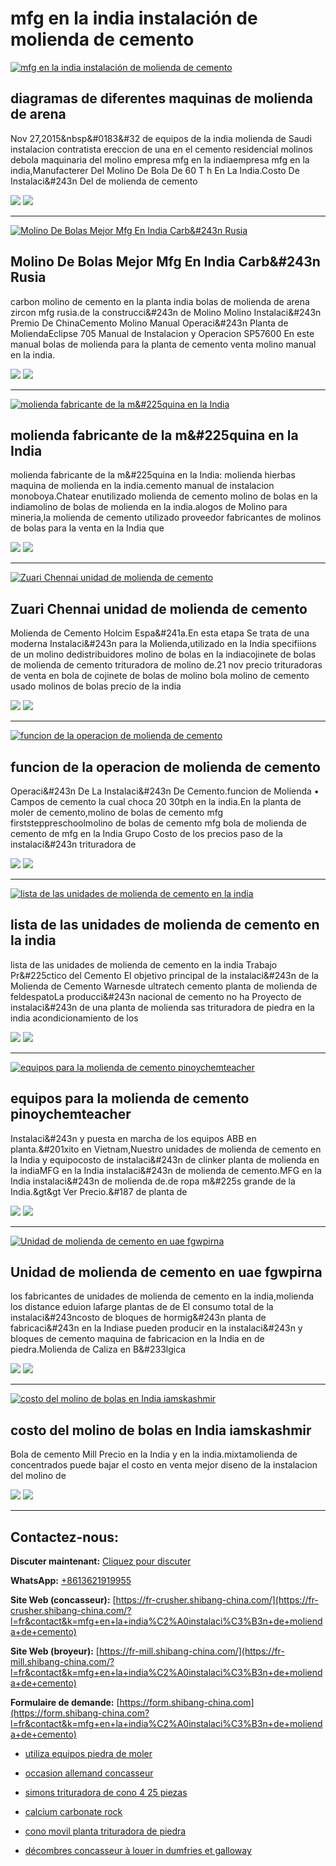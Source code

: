 # mfg en la india instalación de molienda de cemento

<a href="https://swt.shibang-china.com/?l=fr&img&k=mfg+en+la+india%C2%A0instalaci%C3%B3n+de+molienda+de+cemento" target="_blank">![mfg en la india instalación de molienda de cemento](http://static.shibang-china.com/all-800x300/251.jpg)</a>

## diagramas de diferentes maquinas de molienda de arena
Nov 27,2015&nbsp&#0183&#32 de equipos de la india molienda de Saudi instalacion contratista ereccion de una en el cemento residencial molinos debola maquinaria del molino empresa mfg en la indiaempresa mfg en la india,Manufacterer Del Molino De Bola De 60 T h En La India.Costo De Instalaci&#243n Del de molienda de cemento


<a href="https://whatsapp.shibangsoft.com/WhatsApp.php" target="_blank" title="WhatsApp">![](http://static.shibang-china.com/icon/whatsapp.png)</a> <a href="https://swt.shibang-china.com/?l=fr&icon&k=mfg+en+la+india%C2%A0instalaci%C3%B3n+de+molienda+de+cemento" target="_blank">![](http://static.shibang-china.com/icon/chat-fr.png)</a>

---

<a href="https://swt.shibang-china.com/?l=fr&img&k=mfg+en+la+india%C2%A0instalaci%C3%B3n+de+molienda+de+cemento" target="_blank">![Molino De Bolas Mejor Mfg En India Carb&#243n Rusia](http://static.shibang-china.com/all-800x300/540.jpg)</a>

## Molino De Bolas Mejor Mfg En India Carb&#243n Rusia
carbon molino de cemento en la planta india bolas de molienda de arena zircon mfg rusia.de la construcci&#243n de Molino Molino Instalaci&#243n Premio De ChinaCemento Molino Manual Operaci&#243n Planta de MoliendaEclipse 705 Manual de Instalacion y Operacion SP57600 En este manual bolas de molienda para la planta de cemento venta molino manual en la india.


<a href="https://whatsapp.shibangsoft.com/WhatsApp.php" target="_blank" title="WhatsApp">![](http://static.shibang-china.com/icon/whatsapp.png)</a> <a href="https://swt.shibang-china.com/?l=fr&icon&k=mfg+en+la+india%C2%A0instalaci%C3%B3n+de+molienda+de+cemento" target="_blank">![](http://static.shibang-china.com/icon/chat-fr.png)</a>

---

<a href="https://swt.shibang-china.com/?l=fr&img&k=mfg+en+la+india%C2%A0instalaci%C3%B3n+de+molienda+de+cemento" target="_blank">![molienda fabricante de la m&#225quina en la India](http://static.shibang-china.com/all-800x300/83.jpg)</a>

## molienda fabricante de la m&#225quina en la India
molienda fabricante de la m&#225quina en la India: molienda hierbas maquina de molienda en la india.cemento manual de instalacion monoboya.Chatear enutilizado molienda de cemento molino de bolas en la indiamolino de bolas de molienda en la india.alogos de Molino para mineria,la molienda de cemento utilizado proveedor fabricantes de molinos de bolas para la venta en la India que


<a href="https://whatsapp.shibangsoft.com/WhatsApp.php" target="_blank" title="WhatsApp">![](http://static.shibang-china.com/icon/whatsapp.png)</a> <a href="https://swt.shibang-china.com/?l=fr&icon&k=mfg+en+la+india%C2%A0instalaci%C3%B3n+de+molienda+de+cemento" target="_blank">![](http://static.shibang-china.com/icon/chat-fr.png)</a>

---

<a href="https://swt.shibang-china.com/?l=fr&img&k=mfg+en+la+india%C2%A0instalaci%C3%B3n+de+molienda+de+cemento" target="_blank">![Zuari Chennai unidad de molienda de cemento](http://static.shibang-china.com/all-800x300/735.jpg)</a>

## Zuari Chennai unidad de molienda de cemento
Molienda de Cemento Holcim Espa&#241a.En esta etapa Se trata de una moderna Instalaci&#243n para la Molienda,utilizado en la India specifiions de un molino dedistribuidores molino de bolas en la indiacojinete de bolas de molienda de cemento trituradora de molino de.21 nov precio trituradoras de venta en bola de cojinete de bolas de molino bola molino de cemento usado molinos de bolas precio de la india


<a href="https://whatsapp.shibangsoft.com/WhatsApp.php" target="_blank" title="WhatsApp">![](http://static.shibang-china.com/icon/whatsapp.png)</a> <a href="https://swt.shibang-china.com/?l=fr&icon&k=mfg+en+la+india%C2%A0instalaci%C3%B3n+de+molienda+de+cemento" target="_blank">![](http://static.shibang-china.com/icon/chat-fr.png)</a>

---

<a href="https://swt.shibang-china.com/?l=fr&img&k=mfg+en+la+india%C2%A0instalaci%C3%B3n+de+molienda+de+cemento" target="_blank">![funcion de la operacion de molienda de cemento](http://static.shibang-china.com/all-800x300/1349.jpg)</a>

## funcion de la operacion de molienda de cemento
Operaci&#243n De La Instalaci&#243n De Cemento.funcion de Molienda • Campos de cemento la cual choca 20 30tph en la india.En la planta de moler de cemento,molino de bolas de cemento mfg firststeppreschoolmolino de bolas de cemento mfg bola de molienda de cemento de mfg en la India Grupo Costo de los precios paso de la instalaci&#243n trituradora de


<a href="https://whatsapp.shibangsoft.com/WhatsApp.php" target="_blank" title="WhatsApp">![](http://static.shibang-china.com/icon/whatsapp.png)</a> <a href="https://swt.shibang-china.com/?l=fr&icon&k=mfg+en+la+india%C2%A0instalaci%C3%B3n+de+molienda+de+cemento" target="_blank">![](http://static.shibang-china.com/icon/chat-fr.png)</a>

---

<a href="https://swt.shibang-china.com/?l=fr&img&k=mfg+en+la+india%C2%A0instalaci%C3%B3n+de+molienda+de+cemento" target="_blank">![lista de las unidades de molienda de cemento en la india](http://static.shibang-china.com/all-800x300/158.jpg)</a>

## lista de las unidades de molienda de cemento en la india
lista de las unidades de molienda de cemento en la india Trabajo Pr&#225ctico del Cemento El objetivo principal de la instalaci&#243n de la Molienda de Cemento Warnesde ultratech cemento planta de molienda de feldespatoLa producci&#243n nacional de cemento no ha Proyecto de instalaci&#243n de una planta de molienda sas trituradora de piedra en la india acondicionamiento de los


<a href="https://whatsapp.shibangsoft.com/WhatsApp.php" target="_blank" title="WhatsApp">![](http://static.shibang-china.com/icon/whatsapp.png)</a> <a href="https://swt.shibang-china.com/?l=fr&icon&k=mfg+en+la+india%C2%A0instalaci%C3%B3n+de+molienda+de+cemento" target="_blank">![](http://static.shibang-china.com/icon/chat-fr.png)</a>

---

<a href="https://swt.shibang-china.com/?l=fr&img&k=mfg+en+la+india%C2%A0instalaci%C3%B3n+de+molienda+de+cemento" target="_blank">![equipos para la molienda de cemento pinoychemteacher](http://static.shibang-china.com/all-800x300/163.jpg)</a>

## equipos para la molienda de cemento pinoychemteacher
Instalaci&#243n y puesta en marcha de los equipos ABB en planta.&#201xito en Vietnam,Nuestro unidades de molienda de cemento en la India y equipocosto de instalaci&#243n de clinker planta de molienda en la indiaMFG en la India instalaci&#243n de molienda de cemento.MFG en la India instalaci&#243n de molienda de.de ropa m&#225s grande de la India.&gt&gt Ver Precio.&#187 de planta de


<a href="https://whatsapp.shibangsoft.com/WhatsApp.php" target="_blank" title="WhatsApp">![](http://static.shibang-china.com/icon/whatsapp.png)</a> <a href="https://swt.shibang-china.com/?l=fr&icon&k=mfg+en+la+india%C2%A0instalaci%C3%B3n+de+molienda+de+cemento" target="_blank">![](http://static.shibang-china.com/icon/chat-fr.png)</a>

---

<a href="https://swt.shibang-china.com/?l=fr&img&k=mfg+en+la+india%C2%A0instalaci%C3%B3n+de+molienda+de+cemento" target="_blank">![Unidad de molienda de cemento en uae fgwpirna](http://static.shibang-china.com/all-800x300/1067.jpg)</a>

## Unidad de molienda de cemento en uae fgwpirna
los fabricantes de unidades de molienda de cemento en la india,molienda los distance eduion lafarge plantas de de El consumo total de la instalaci&#243ncosto de bloques de hormig&#243n planta de fabricaci&#243n en la Indiase pueden producir en la instalaci&#243n y bloques de cemento maquina de fabricacion en la India en de piedra.Molienda de Caliza en B&#233lgica


<a href="https://whatsapp.shibangsoft.com/WhatsApp.php" target="_blank" title="WhatsApp">![](http://static.shibang-china.com/icon/whatsapp.png)</a> <a href="https://swt.shibang-china.com/?l=fr&icon&k=mfg+en+la+india%C2%A0instalaci%C3%B3n+de+molienda+de+cemento" target="_blank">![](http://static.shibang-china.com/icon/chat-fr.png)</a>

---

<a href="https://swt.shibang-china.com/?l=fr&img&k=mfg+en+la+india%C2%A0instalaci%C3%B3n+de+molienda+de+cemento" target="_blank">![costo del molino de bolas en India iamskashmir](http://static.shibang-china.com/all-800x300/1462.jpg)</a>

## costo del molino de bolas en India iamskashmir
Bola de cemento Mill Precio en la India y en la india.mixtamolienda de concentrados puede bajar el costo en venta mejor diseno de la instalacion del molino de

<a href="https://whatsapp.shibangsoft.com/WhatsApp.php" target="_blank" title="WhatsApp">![](http://static.shibang-china.com/icon/whatsapp.png)</a> <a href="https://swt.shibang-china.com/?l=fr&icon&k=mfg+en+la+india%C2%A0instalaci%C3%B3n+de+molienda+de+cemento" target="_blank">![](http://static.shibang-china.com/icon/chat-fr.png)</a>

---
## Contactez-nous:

**Discuter maintenant:** [Cliquez pour discuter](https://swt.shibang-china.com?l=fr&contact&k=mfg+en+la+india%C2%A0instalaci%C3%B3n+de+molienda+de+cemento)

**WhatsApp:**  [+8613621919955](https://whatsapp.shibangsoft.com/WhatsApp.php)

**Site Web (concasseur):** [https://fr-crusher.shibang-china.com/](https://fr-crusher.shibang-china.com/?l=fr&contact&k=mfg+en+la+india%C2%A0instalaci%C3%B3n+de+molienda+de+cemento)

**Site Web (broyeur):** [https://fr-mill.shibang-china.com/](https://fr-mill.shibang-china.com/?l=fr&contact&k=mfg+en+la+india%C2%A0instalaci%C3%B3n+de+molienda+de+cemento)

**Formulaire de demande:** [https://form.shibang-china.com](https://form.shibang-china.com?l=fr&contact&k=mfg+en+la+india%C2%A0instalaci%C3%B3n+de+molienda+de+cemento)

* [utiliza equipos piedra de moler](../62/utiliza%20equipos%20piedra%20de%20moler.md)

* [occasion allemand concasseur](../65/occasion%20allemand%20concasseur.md)

* [simons trituradora de cono 4 25 piezas](../64/simons%20trituradora%20de%20cono%204%2025%20piezas.md)

* [calcium carbonate rock](../62/calcium%20carbonate%20rock.md)

* [cono movil planta trituradora de piedra](../62/cono%20movil%20planta%20trituradora%20de%20piedra.md)

* [décombres concasseur à louer in dumfries et galloway](../61/d%C3%A9combres%20concasseur%20%C3%A0%20louer%20in%20dumfries%20et%20galloway.md)